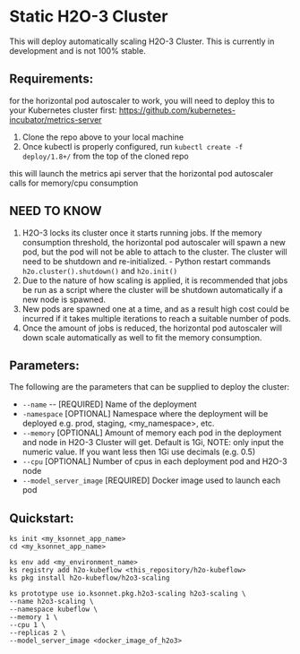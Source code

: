 # Static H2O-3 Cluster

This will deploy automatically scaling H2O-3 Cluster. This is currently in development and is not 100% stable.

## Requirements:

for the horizontal pod autoscaler to work, you will need to deploy this to your Kubernetes cluster first:
https://github.com/kubernetes-incubator/metrics-server

1. Clone the repo above to your local machine
2. Once kubectl is properly configured, run `kubectl create -f deploy/1.8+/` from the top of the cloned repo

this will launch the metrics api server that the horizontal pod autoscaler calls for memory/cpu consumption

## NEED TO KNOW
  1. H2O-3 locks its cluster once it starts running jobs. If the memory consumption threshold, the horizontal pod autoscaler will spawn a new pod, but the pod will not be able to attach to the cluster. The cluster will need to be shutdown and re-initialized.
    - Python restart commands `h2o.cluster().shutdown()` and `h2o.init()`
  2. Due to the nature of how scaling is applied, it is recommended that jobs be run as a script where the cluster will be shutdown automatically if a new node is spawned.
  3. New pods are spawned one at a time, and as a result high cost could be incurred if it takes multiple iterations to reach a suitable number of pods.
  4. Once the amount of jobs is reduced, the horizontal pod autoscaler will down scale automatically as well to fit the memory consumption.

## Parameters:

The following are the parameters that can be supplied to deploy the cluster:
  - `--name` -- [REQUIRED] Name of the deployment
  - `-namespace` [OPTIONAL] Namespace where the deployment will be deployed e.g. prod, staging, <my_namespace>, etc.
  - `--memory` [OPTIONAL] Amount of memory each pod in the deployment and node in H2O-3 Cluster will get. Default is 1Gi, NOTE: only input the numeric value. If you want less then 1Gi use decimals (e.g. 0.5)
  - `--cpu` [OPTIONAL] Number of cpus in each deployment pod and H2O-3 node
  - `--model_server_image` [REQUIRED] Docker image used to launch each pod

## Quickstart:
```
ks init <my_ksonnet_app_name>
cd <my_ksonnet_app_name>

ks env add <my_environment_name>
ks registry add h2o-kubeflow <this_repository/h2o-kubeflow>
ks pkg install h2o-kubeflow/h2o3-scaling

ks prototype use io.ksonnet.pkg.h2o3-scaling h2o3-scaling \
--name h2o3-scaling \
--namespace kubeflow \
--memory 1 \
--cpu 1 \
--replicas 2 \
--model_server_image <docker_image_of_h2o3>
```
